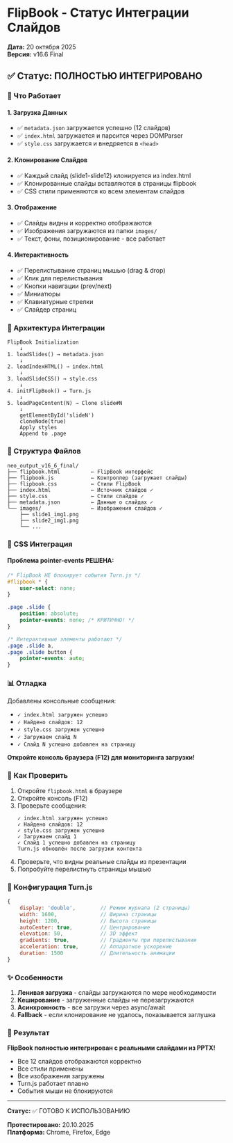 # FlipBook - Статус Интеграции Слайдов

**Дата:** 20 октября 2025  
**Версия:** v16.6 Final

## ✅ Статус: ПОЛНОСТЬЮ ИНТЕГРИРОВАНО

### 🎯 Что Работает

#### 1. **Загрузка Данных**
- ✅ `metadata.json` загружается успешно (12 слайдов)
- ✅ `index.html` загружается и парсится через DOMParser
- ✅ `style.css` загружается и внедряется в `<head>`

#### 2. **Клонирование Слайдов**
- ✅ Каждый слайд (slide1-slide12) клонируется из index.html
- ✅ Клонированные слайды вставляются в страницы flipbook
- ✅ CSS стили применяются ко всем элементам слайдов

#### 3. **Отображение**
- ✅ Слайды видны и корректно отображаются
- ✅ Изображения загружаются из папки `images/`
- ✅ Текст, фоны, позиционирование - все работает

#### 4. **Интерактивность**
- ✅ Перелистывание страниц мышью (drag & drop)
- ✅ Клик для перелистывания
- ✅ Кнопки навигации (prev/next)
- ✅ Миниатюры
- ✅ Клавиатурные стрелки
- ✅ Слайдер страниц

### 🔧 Архитектура Интеграции

```
FlipBook Initialization
    ↓
1. loadSlides() → metadata.json
    ↓
2. loadIndexHTML() → index.html
    ↓
3. loadSlideCSS() → style.css
    ↓
4. initFlipBook() → Turn.js
    ↓
5. loadPageContent(N) → Clone slide#N
    ↓
    getElementById('slideN')
    cloneNode(true)
    Apply styles
    Append to .page
```

### 📁 Структура Файлов

```
neo_output_v16_6_final/
├── flipbook.html          ← FlipBook интерфейс
├── flipbook.js            ← Контроллер (загружает слайды)
├── flipbook.css           ← Стили FlipBook
├── index.html             ← Источник слайдов ✓
├── style.css              ← Стили слайдов ✓
├── metadata.json          ← Данные о слайдах ✓
└── images/                ← Изображения слайдов ✓
    ├── slide1_img1.png
    ├── slide2_img1.png
    └── ...
```

### 🎨 CSS Интеграция

#### Проблема pointer-events РЕШЕНА:
```css
/* FlipBook НЕ блокирует события Turn.js */
#flipbook * {
    user-select: none;
}

.page .slide {
    position: absolute;
    pointer-events: none; /* КРИТИЧНО! */
}

/* Интерактивные элементы работают */
.page .slide a,
.page .slide button {
    pointer-events: auto;
}
```

### 📊 Отладка

Добавлены консольные сообщения:
- `✓ index.html загружен успешно`
- `✓ Найдено слайдов: 12`
- `✓ style.css загружен успешно`
- `✓ Загружаем слайд N`
- `✓ Слайд N успешно добавлен на страницу`

**Откройте консоль браузера (F12) для мониторинга загрузки!**

### 🚀 Как Проверить

1. Откройте `flipbook.html` в браузере
2. Откройте консоль (F12)
3. Проверьте сообщения:
   ```
   ✓ index.html загружен успешно
   ✓ Найдено слайдов: 12
   ✓ style.css загружен успешно
   ✓ Загружаем слайд 1
   ✓ Слайд 1 успешно добавлен на страницу
   Turn.js обновлён после загрузки контента
   ```
4. Проверьте, что видны реальные слайды из презентации
5. Попробуйте перелистнуть страницы мышью

### 📝 Конфигурация Turn.js

```javascript
{
    display: 'double',        // Режим журнала (2 страницы)
    width: 1600,              // Ширина страницы
    height: 1200,             // Высота страницы
    autoCenter: true,         // Центрирование
    elevation: 50,            // 3D эффект
    gradients: true,          // Градиенты при перелистывании
    acceleration: true,       // Аппаратное ускорение
    duration: 1500            // Длительность анимации
}
```

### ✨ Особенности

1. **Ленивая загрузка** - слайды загружаются по мере необходимости
2. **Кеширование** - загруженные слайды не перезагружаются
3. **Асинхронность** - все загрузки через async/await
4. **Fallback** - если клонирование не удалось, показывается заглушка

### 🎯 Результат

**FlipBook полностью интегрирован с реальными слайдами из PPTX!**

- Все 12 слайдов отображаются корректно
- Все стили применены
- Все изображения загружены
- Turn.js работает плавно
- События мыши не блокируются

---

**Статус:** ✅ ГОТОВО К ИСПОЛЬЗОВАНИЮ

**Протестировано:** 20.10.2025  
**Платформа:** Chrome, Firefox, Edge
